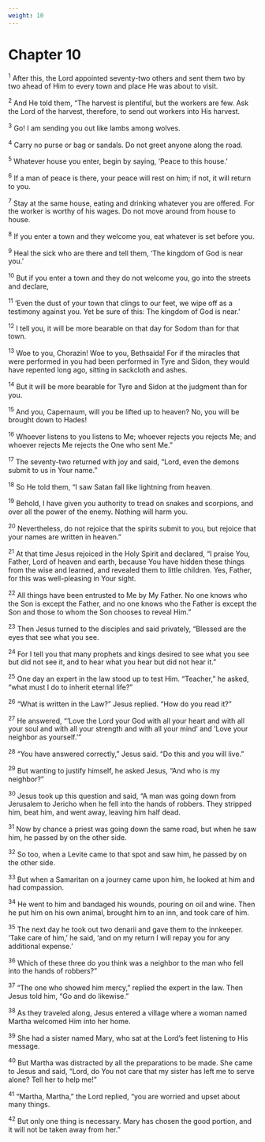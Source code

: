 ```yaml
---
weight: 10
---
```


# Chapter 10

<sup>1</sup> After this, the Lord appointed seventy-two others and sent them two by two ahead of Him to every town and place He was about to visit. 

<sup>2</sup> And He told them, “The harvest is plentiful, but the workers are few. Ask the Lord of the harvest, therefore, to send out workers into His harvest. 

<sup>3</sup> Go! I am sending you out like lambs among wolves. 

<sup>4</sup> Carry no purse or bag or sandals. Do not greet anyone along the road. 

<sup>5</sup> Whatever house you enter, begin by saying, ‘Peace to this house.’ 

<sup>6</sup> If a man of peace is there, your peace will rest on him; if not, it will return to you. 

<sup>7</sup> Stay at the same house, eating and drinking whatever you are offered. For the worker is worthy of his wages. Do not move around from house to house. 

<sup>8</sup> If you enter a town and they welcome you, eat whatever is set before you. 

<sup>9</sup> Heal the sick who are there and tell them, ‘The kingdom of God is near you.’ 

<sup>10</sup> But if you enter a town and they do not welcome you, go into the streets and declare, 

<sup>11</sup> ‘Even the dust of your town that clings to our feet, we wipe off as a testimony against you. Yet be sure of this: The kingdom of God is near.’ 

<sup>12</sup> I tell you, it will be more bearable on that day for Sodom than for that town. 

<sup>13</sup> Woe to you, Chorazin! Woe to you, Bethsaida! For if the miracles that were performed in you had been performed in Tyre and Sidon, they would have repented long ago, sitting in sackcloth and ashes. 

<sup>14</sup> But it will be more bearable for Tyre and Sidon at the judgment than for you. 

<sup>15</sup> And you, Capernaum, will you be lifted up to heaven? No, you will be brought down to Hades! 

<sup>16</sup> Whoever listens to you listens to Me; whoever rejects you rejects Me; and whoever rejects Me rejects the One who sent Me.” 

<sup>17</sup> The seventy-two returned with joy and said, “Lord, even the demons submit to us in Your name.” 

<sup>18</sup> So He told them, “I saw Satan fall like lightning from heaven. 

<sup>19</sup> Behold, I have given you authority to tread on snakes and scorpions, and over all the power of the enemy. Nothing will harm you. 

<sup>20</sup> Nevertheless, do not rejoice that the spirits submit to you, but rejoice that your names are written in heaven.” 

<sup>21</sup> At that time Jesus rejoiced in the Holy Spirit and declared, “I praise You, Father, Lord of heaven and earth, because You have hidden these things from the wise and learned, and revealed them to little children. Yes, Father, for this was well-pleasing in Your sight. 

<sup>22</sup> All things have been entrusted to Me by My Father. No one knows who the Son is except the Father, and no one knows who the Father is except the Son and those to whom the Son chooses to reveal Him.” 

<sup>23</sup> Then Jesus turned to the disciples and said privately, “Blessed are the eyes that see what you see. 

<sup>24</sup> For I tell you that many prophets and kings desired to see what you see but did not see it, and to hear what you hear but did not hear it.” 

<sup>25</sup> One day an expert in the law stood up to test Him. “Teacher,” he asked, “what must I do to inherit eternal life?” 

<sup>26</sup> “What is written in the Law?” Jesus replied. “How do you read it?” 

<sup>27</sup> He answered, “‘Love the Lord your God with all your heart and with all your soul and with all your strength and with all your mind’ and ‘Love your neighbor as yourself.’” 

<sup>28</sup> “You have answered correctly,” Jesus said. “Do this and you will live.” 

<sup>29</sup> But wanting to justify himself, he asked Jesus, “And who is my neighbor?” 

<sup>30</sup> Jesus took up this question and said, “A man was going down from Jerusalem to Jericho when he fell into the hands of robbers. They stripped him, beat him, and went away, leaving him half dead. 

<sup>31</sup> Now by chance a priest was going down the same road, but when he saw him, he passed by on the other side. 

<sup>32</sup> So too, when a Levite came to that spot and saw him, he passed by on the other side. 

<sup>33</sup> But when a Samaritan on a journey came upon him, he looked at him and had compassion. 

<sup>34</sup> He went to him and bandaged his wounds, pouring on oil and wine. Then he put him on his own animal, brought him to an inn, and took care of him. 

<sup>35</sup> The next day he took out two denarii and gave them to the innkeeper. ‘Take care of him,’ he said, ‘and on my return I will repay you for any additional expense.’ 

<sup>36</sup> Which of these three do you think was a neighbor to the man who fell into the hands of robbers?” 

<sup>37</sup> “The one who showed him mercy,” replied the expert in the law. Then Jesus told him, “Go and do likewise.” 

<sup>38</sup> As they traveled along, Jesus entered a village where a woman named Martha welcomed Him into her home. 

<sup>39</sup> She had a sister named Mary, who sat at the Lord’s feet listening to His message. 

<sup>40</sup> But Martha was distracted by all the preparations to be made. She came to Jesus and said, “Lord, do You not care that my sister has left me to serve alone? Tell her to help me!” 

<sup>41</sup> “Martha, Martha,” the Lord replied, “you are worried and upset about many things. 

<sup>42</sup> But only one thing is necessary. Mary has chosen the good portion, and it will not be taken away from her.” 


